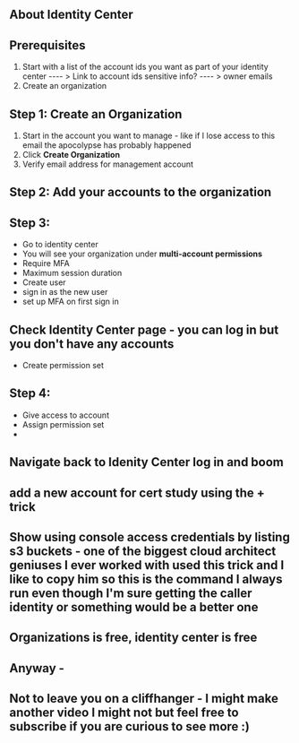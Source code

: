 
## About Identity Center

## Prerequisites 

1. Start with a list of the account ids you want as part of your identity center
---- > Link to account ids sensitive info?
---- > owner emails
1. Create an organization

## Step 1: Create an Organization
1. Start in the account you want to manage - like if I lose access to this email the apocolypse has probably happened
1. Click **Create Organization**
2. Verify email address for management account

## Step 2: Add your accounts to the organization


## Step 3: 
- Go to identity center
- You will see your organization under **multi-account permissions**
- Require MFA
- Maximum session duration
- Create user
- sign in as the new user
- set up MFA on first sign in

## Check Identity Center page - you can log in but you don't have any accounts

- Create permission set

## Step 4: 
- Give access to account
- Assign permission set
- 

## Navigate back to Idenity Center log in and boom


## add a new account for cert study using the + trick

## Show using console access credentials by listing s3 buckets - one of the biggest cloud architect geniuses I ever worked with used this trick and I like to copy him so this is the command I always run even though I'm sure getting the caller identity or something would be a better one


## Organizations is free, identity center is free

## Anyway - 

## Not to leave you on a cliffhanger - I might make another video I might not but feel free to subscribe if you are curious to see more :) 